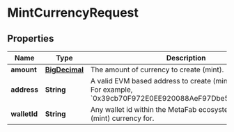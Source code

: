 

# MintCurrencyRequest

## Properties

Name | Type | Description | Notes
------------ | ------------- | ------------- | -------------
**amount** | [**BigDecimal**](BigDecimal.md) | The amount of currency to create (mint). | 
**address** | **String** | A valid EVM based address to create (mint) currency for. For example, &#x60;0x39cb70F972E0EE920088AeF97Dbe5c6251a9c25D&#x60;. |  [optional]
**walletId** | **String** | Any wallet id within the MetaFab ecosystem to create (mint) currency for. |  [optional]




